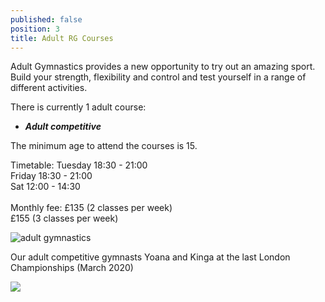 ```yaml
---
published: false
position: 3
title: Adult RG Courses
---
```

Adult Gymnastics provides a new opportunity to try out an amazing sport. Build your strength, flexibility and control and test yourself in a range of different activities.

There is currently 1 adult course:

* ***Adult competitive*** 

The minimum age to attend the courses is 15.

Timetable: Tuesday 18:30 - 21:00\
                   Friday 18:30 - 21:00 \
                   Sat 12:00 - 14:30\
\
Monthly fee: £135 (2 classes per week)\
                      £155 (3 classes per week)     

![adult gymnastics](/assets/img_4426.jpg)

Our adult competitive gymnasts Yoana and Kinga at the last London Championships (March 2020)

![](/assets/2b735cce-230f-46d9-af10-ca9d8abf6151.jpg)